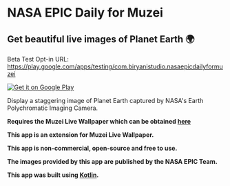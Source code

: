 # NASA EPIC Daily for Muzei

## Get beautiful live images of Planet Earth 🌍

Beta Test Opt-in URL: https://play.google.com/apps/testing/com.biryanistudio.nasaepicdailyformuzei

<a href='https://play.google.com/store/apps/details?id=com.biryanistudio.nasaepicdailyformuzei&pcampaignid=MKT-Other-global-all-co-prtnr-py-PartBadge-Mar2515-1'><img alt='Get it on Google Play' src='https://play.google.com/intl/en_us/badges/images/generic/en_badge_web_generic.png'/></a>

Display a staggering image of Planet Earth captured by NASA's Earth Polychromatic Imaging Camera.

<b>Requires the Muzei Live Wallpaper which can be obtained <a href="http://get.muzei.co">here</a>

This app is an extension for Muzei Live Wallpaper.

This app is non-commercial, open-source and free to use.

The images provided by this app are published by the NASA EPIC Team.

This app was built using [Kotlin](https://github.com/JetBrains/kotlin).
